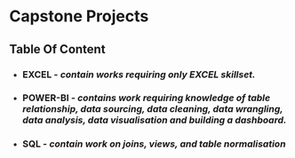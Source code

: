 # Capstone Projects

## Table Of Content
- ### EXCEL - _contain works requiring only EXCEL skillset._

- ### POWER-BI - _contains work requiring knowledge of table relationship, data sourcing, data cleaning, data wrangling, data analysis, data visualisation and building a dashboard._

- ### SQL - _contain work on joins, views, and table normalisation_

